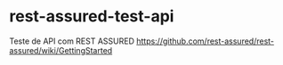 # rest-assured-test-api
Teste de API com REST ASSURED
https://github.com/rest-assured/rest-assured/wiki/GettingStarted
